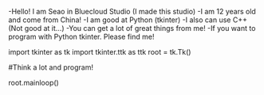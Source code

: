 -Hello! I am Seao in Bluecloud Studio (I made this studio)
-I am 12 years old and come from China!
-I am good at Python (tkinter)
-I also can use C++ (Not good at it...)
-You can get a lot of great things from me!
-If you want to program with Python tkinter. Please find me!

import tkinter as tk
import tkinter.ttk as ttk
root = tk.Tk()

#Think a lot and program!

root.mainloop()
